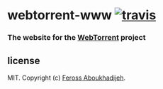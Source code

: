 # webtorrent-www [![travis][travis-image]][travis-url]

[travis-image]: https://img.shields.io/travis/feross/webtorrent-www.svg
[travis-url]: https://travis-ci.org/feross/webtorrent-www

### The website for the [WebTorrent](http://webtorrent.io) project

## license

MIT. Copyright (c) [Feross Aboukhadijeh](http://feross.org).
